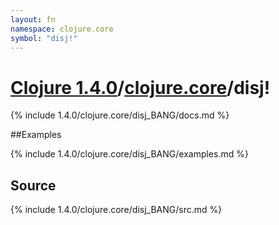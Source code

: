 ```yaml
---
layout: fn
namespace: clojure.core
symbol: "disj!"
---
```


# [Clojure 1.4.0](../../)/[clojure.core](../)/disj!

{% include 1.4.0/clojure.core/disj_BANG/docs.md %}

##Examples

{% include 1.4.0/clojure.core/disj_BANG/examples.md %}
## Source
{% include 1.4.0/clojure.core/disj_BANG/src.md %}

